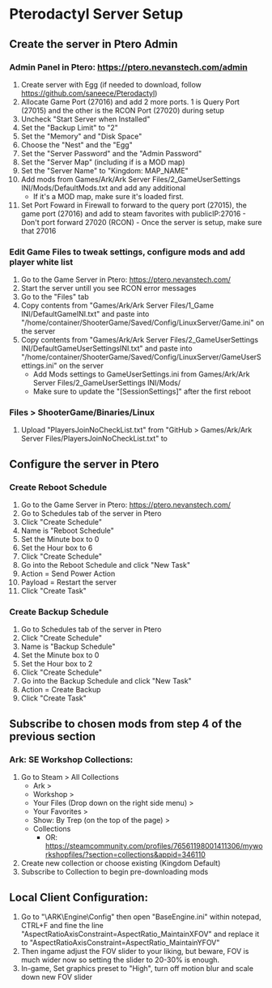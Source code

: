# Pterodactyl Server Setup

## Create the server in Ptero Admin

### Admin Panel in Ptero: https://ptero.nevanstech.com/admin

  1. Create server with Egg (if needed to download, follow https://github.com/saneece/Pterodactyl)
  2. Allocate Game Port (27016) and add 2 more ports. 1 is Query Port (27015) and the other is the RCON Port (27020) during setup
  3. Uncheck "Start Server when Installed"
  4. Set the "Backup Limit" to "2"
  5. Set the "Memory" and "Disk Space"
  6. Choose the "Nest" and the "Egg"
  7. Set the "Server Password" and the "Admin Password"
  8. Set the "Server Map" (including if is a MOD map)
  9. Set the "Server Name" to "Kingdom: MAP_NAME"
  10. Add mods from Games/Ark/Ark Server Files/2_GameUserSettings INI/Mods/DefaultMods.txt and add any additional
      - If it's a MOD map, make sure it's loaded first. 
  12. Set Port Foward in Firewall to forward to the query port (27015), the game port (27016) and add to steam favorites with publicIP:27016
    - Don't port forward 27020 (RCON)
    - Once the server is setup, make sure that 27016

### Edit Game Files to tweak settings, configure mods and add player white list

  1. Go to the Game Server in Ptero: https://ptero.nevanstech.com/
  2. Start the server untill you see RCON error messages
  3. Go to the "Files" tab
  4. Copy contents from "Games/Ark/Ark Server Files/1_Game INI/DefaultGameINI.txt" and paste into "/home/container/ShooterGame/Saved/Config/LinuxServer/Game.ini" on the server
  5. Copy contents from "Games/Ark/Ark Server Files/2_GameUserSettings INI/DefaultGameUserSettingsINI.txt" and paste into "/home/container/ShooterGame/Saved/Config/LinuxServer/GameUserSettings.ini" on the server
     - Add Mods settings to GameUserSettings.ini from Games/Ark/Ark Server Files/2_GameUserSettings INI/Mods/
     - Make sure to update the "[SessionSettings]" after the first reboot

### Files > ShooterGame/Binaries/Linux

  1. Upload "PlayersJoinNoCheckList.txt" from "GitHub > Games/Ark/Ark Server Files/PlayersJoinNoCheckList.txt" to 

## Configure the server in Ptero

### Create Reboot Schedule

  1. Go to the Game Server in Ptero: https://ptero.nevanstech.com/
  2. Go to Schedules tab of the server in Ptero
  3. Click "Create Schedule"
  4. Name is "Reboot Schedule"
  5. Set the Minute box to 0
  6. Set the Hour box to 6
  7. Click "Create Schedule"
  8. Go into the Reboot Schedule and click "New Task"
  9. Action = Send Power Action
  10. Payload = Restart the server
  11. Click "Create Task"

### Create Backup Schedule

  1. Go to Schedules tab of the server in Ptero
  2. Click "Create Schedule"
  3. Name is "Backup Schedule"
  4. Set the Minute box to 0
  5. Set the Hour box to 2
  6. Click "Create Schedule"
  7. Go into the Backup Schedule and click "New Task"
  8. Action = Create Backup
  10. Click "Create Task"

## Subscribe to chosen mods from step 4 of the previous section

### Ark: SE Workshop Collections:

  1. Go to Steam > All Collections
     - Ark >
     - Workshop >
     - Your Files (Drop down on the right side menu) >
     - Your Favorites >
     - Show: By Trep (on the top of the page) >
     - Collections
       - OR: https://steamcommunity.com/profiles/76561198001411306/myworkshopfiles/?section=collections&appid=346110
  3. Create new collection or choose existing (Kingdom Default)
  4. Subscribe to Collection to begin pre-downloading mods

## Local Client Configuration:

1. Go to "\ARK\Engine\Config" then open "BaseEngine.ini" within notepad, CTRL+F and fine the line "AspectRatioAxisConstraint=AspectRatio_MaintainXFOV" and replace it to "AspectRatioAxisConstraint=AspectRatio_MaintainYFOV" 
2. Then ingame adjust the FOV slider to your liking, but beware, FOV is much wider now so setting the slider to 20-30% is enough.
3. In-game, Set graphics preset to "High", turn off motion blur and scale down new FOV slider
